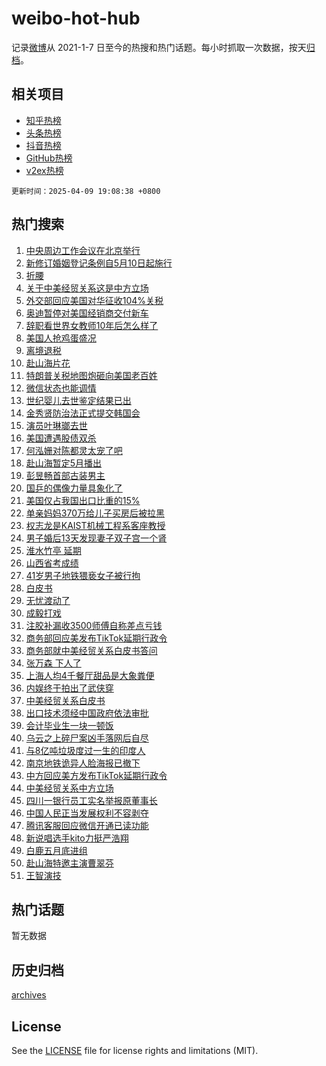 # weibo-hot-hub

记录[微博](https://www.weibo.com)从 2021-1-7 日至今的热搜和热门话题。每小时抓取一次数据，按天[归档](archives)。

## 相关项目

- [知乎热榜](https://github.com/lonnyzhang423/zhihu-hot-hub)
- [头条热榜](https://github.com/lonnyzhang423/toutiao-hot-hub)
- [抖音热榜](https://github.com/lonnyzhang423/douyin-hot-hub)
- [GitHub热榜](https://github.com/lonnyzhang423/github-hot-hub)
- [v2ex热榜](https://github.com/lonnyzhang423/v2ex-hot-hub)


`更新时间：2025-04-09 19:08:38 +0800`

## 热门搜索

1. [中央周边工作会议在北京举行](https://m.weibo.cn/search?containerid=100103type%3D1%26t%3D10%26q%3D%23%E4%B8%AD%E5%A4%AE%E5%91%A8%E8%BE%B9%E5%B7%A5%E4%BD%9C%E4%BC%9A%E8%AE%AE%E5%9C%A8%E5%8C%97%E4%BA%AC%E4%B8%BE%E8%A1%8C%23&stream_entry_id=51&isnewpage=1&extparam=seat%3D1%26c_type%3D51%26q%3D%2523%25E4%25B8%25AD%25E5%25A4%25AE%25E5%2591%25A8%25E8%25BE%25B9%25E5%25B7%25A5%25E4%25BD%259C%25E4%25BC%259A%25E8%25AE%25AE%25E5%259C%25A8%25E5%258C%2597%25E4%25BA%25AC%25E4%25B8%25BE%25E8%25A1%258C%2523%26cate%3D10103%26filter_type%3Drealtimehot%26dgr%3D0%26pos%3D0%26stream_entry_id%3D51%26display_time%3D1744196917%26pre_seqid%3D17441969170020954144132)
1. [新修订婚姻登记条例自5月10日起施行](https://m.weibo.cn/search?containerid=100103type%3D1%26t%3D10%26q%3D%23%E6%96%B0%E4%BF%AE%E8%AE%A2%E5%A9%9A%E5%A7%BB%E7%99%BB%E8%AE%B0%E6%9D%A1%E4%BE%8B%E8%87%AA5%E6%9C%8810%E6%97%A5%E8%B5%B7%E6%96%BD%E8%A1%8C%23&stream_entry_id=31&isnewpage=1&extparam=seat%3D1%26dgr%3D0%26flag%3D2%26realpos%3D1%26filter_type%3Drealtimehot%26c_type%3D31%26lcate%3D5001%26cate%3D5001%26stream_entry_id%3D31%26pos%3D0%26band_rank%3D1%26q%3D%2523%25E6%2596%25B0%25E4%25BF%25AE%25E8%25AE%25A2%25E5%25A9%259A%25E5%25A7%25BB%25E7%2599%25BB%25E8%25AE%25B0%25E6%259D%25A1%25E4%25BE%258B%25E8%2587%25AA5%25E6%259C%258810%25E6%2597%25A5%25E8%25B5%25B7%25E6%2596%25BD%25E8%25A1%258C%2523%26display_time%3D1744196917%26pre_seqid%3D17441969170020954144132)
1. [折腰](https://m.weibo.cn/search?containerid=100103type%3D1%26t%3D10%26q%3D%E6%8A%98%E8%85%B0&stream_entry_id=31&isnewpage=1&extparam=seat%3D1%26dgr%3D0%26flag%3D1%26realpos%3D2%26filter_type%3Drealtimehot%26c_type%3D31%26lcate%3D5001%26cate%3D5001%26stream_entry_id%3D31%26pos%3D1%26band_rank%3D2%26q%3D%25E6%258A%2598%25E8%2585%25B0%26display_time%3D1744196917%26pre_seqid%3D17441969170020954144132)
1. [关于中美经贸关系这是中方立场](https://m.weibo.cn/search?containerid=100103type%3D1%26t%3D10%26q%3D%23%E5%85%B3%E4%BA%8E%E4%B8%AD%E7%BE%8E%E7%BB%8F%E8%B4%B8%E5%85%B3%E7%B3%BB%E8%BF%99%E6%98%AF%E4%B8%AD%E6%96%B9%E7%AB%8B%E5%9C%BA%23&stream_entry_id=31&isnewpage=1&extparam=seat%3D1%26dgr%3D0%26flag%3D0%26realpos%3D3%26filter_type%3Drealtimehot%26c_type%3D31%26lcate%3D5001%26cate%3D5001%26stream_entry_id%3D31%26pos%3D2%26band_rank%3D3%26q%3D%2523%25E5%2585%25B3%25E4%25BA%258E%25E4%25B8%25AD%25E7%25BE%258E%25E7%25BB%258F%25E8%25B4%25B8%25E5%2585%25B3%25E7%25B3%25BB%25E8%25BF%2599%25E6%2598%25AF%25E4%25B8%25AD%25E6%2596%25B9%25E7%25AB%258B%25E5%259C%25BA%2523%26display_time%3D1744196917%26pre_seqid%3D17441969170020954144132)
1. [外交部回应美国对华征收104%关税](https://m.weibo.cn/search?containerid=100103type%3D1%26t%3D10%26q%3D%23%E5%A4%96%E4%BA%A4%E9%83%A8%E5%9B%9E%E5%BA%94%E7%BE%8E%E5%9B%BD%E5%AF%B9%E5%8D%8E%E5%BE%81%E6%94%B6104%25%E5%85%B3%E7%A8%8E%23&stream_entry_id=31&isnewpage=1&extparam=seat%3D1%26dgr%3D0%26flag%3D2%26realpos%3D4%26filter_type%3Drealtimehot%26c_type%3D31%26lcate%3D5001%26cate%3D5001%26stream_entry_id%3D31%26pos%3D3%26band_rank%3D4%26q%3D%2523%25E5%25A4%2596%25E4%25BA%25A4%25E9%2583%25A8%25E5%259B%259E%25E5%25BA%2594%25E7%25BE%258E%25E5%259B%25BD%25E5%25AF%25B9%25E5%258D%258E%25E5%25BE%2581%25E6%2594%25B6104%2525%25E5%2585%25B3%25E7%25A8%258E%2523%26display_time%3D1744196917%26pre_seqid%3D17441969170020954144132)
1. [奥迪暂停对美国经销商交付新车](https://m.weibo.cn/search?containerid=100103type%3D1%26t%3D10%26q%3D%23%E5%A5%A5%E8%BF%AA%E6%9A%82%E5%81%9C%E5%AF%B9%E7%BE%8E%E5%9B%BD%E7%BB%8F%E9%94%80%E5%95%86%E4%BA%A4%E4%BB%98%E6%96%B0%E8%BD%A6%23&stream_entry_id=31&isnewpage=1&extparam=seat%3D1%26dgr%3D0%26flag%3D2%26realpos%3D5%26filter_type%3Drealtimehot%26c_type%3D31%26lcate%3D5001%26cate%3D5001%26stream_entry_id%3D31%26pos%3D4%26band_rank%3D5%26q%3D%2523%25E5%25A5%25A5%25E8%25BF%25AA%25E6%259A%2582%25E5%2581%259C%25E5%25AF%25B9%25E7%25BE%258E%25E5%259B%25BD%25E7%25BB%258F%25E9%2594%2580%25E5%2595%2586%25E4%25BA%25A4%25E4%25BB%2598%25E6%2596%25B0%25E8%25BD%25A6%2523%26display_time%3D1744196917%26pre_seqid%3D17441969170020954144132)
1. [辞职看世界女教师10年后怎么样了](https://m.weibo.cn/search?containerid=100103type%3D1%26t%3D10%26q%3D%23%E8%BE%9E%E8%81%8C%E7%9C%8B%E4%B8%96%E7%95%8C%E5%A5%B3%E6%95%99%E5%B8%8810%E5%B9%B4%E5%90%8E%E6%80%8E%E4%B9%88%E6%A0%B7%E4%BA%86%23&stream_entry_id=31&isnewpage=1&extparam=seat%3D1%26dgr%3D0%26flag%3D1%26realpos%3D6%26filter_type%3Drealtimehot%26c_type%3D31%26lcate%3D5001%26cate%3D5001%26stream_entry_id%3D31%26pos%3D5%26band_rank%3D6%26q%3D%2523%25E8%25BE%259E%25E8%2581%258C%25E7%259C%258B%25E4%25B8%2596%25E7%2595%258C%25E5%25A5%25B3%25E6%2595%2599%25E5%25B8%258810%25E5%25B9%25B4%25E5%2590%258E%25E6%2580%258E%25E4%25B9%2588%25E6%25A0%25B7%25E4%25BA%2586%2523%26display_time%3D1744196917%26pre_seqid%3D17441969170020954144132)
1. [美国人抢鸡蛋盛况](https://m.weibo.cn/search?containerid=100103type%3D1%26t%3D10%26q%3D%E7%BE%8E%E5%9B%BD%E4%BA%BA%E6%8A%A2%E9%B8%A1%E8%9B%8B%E7%9B%9B%E5%86%B5&stream_entry_id=31&isnewpage=1&extparam=seat%3D1%26dgr%3D0%26flag%3D1%26realpos%3D7%26filter_type%3Drealtimehot%26c_type%3D31%26lcate%3D5001%26cate%3D5001%26stream_entry_id%3D31%26pos%3D6%26band_rank%3D7%26q%3D%25E7%25BE%258E%25E5%259B%25BD%25E4%25BA%25BA%25E6%258A%25A2%25E9%25B8%25A1%25E8%259B%258B%25E7%259B%259B%25E5%2586%25B5%26display_time%3D1744196917%26pre_seqid%3D17441969170020954144132)
1. [离境退税](https://m.weibo.cn/search?containerid=100103type%3D1%26t%3D10%26q%3D%E7%A6%BB%E5%A2%83%E9%80%80%E7%A8%8E&stream_entry_id=31&isnewpage=1&extparam=seat%3D1%26dgr%3D0%26flag%3D2%26realpos%3D8%26filter_type%3Drealtimehot%26c_type%3D31%26lcate%3D5001%26cate%3D5001%26stream_entry_id%3D31%26pos%3D7%26band_rank%3D8%26q%3D%25E7%25A6%25BB%25E5%25A2%2583%25E9%2580%2580%25E7%25A8%258E%26display_time%3D1744196917%26pre_seqid%3D17441969170020954144132)
1. [赴山海片花](https://m.weibo.cn/search?containerid=100103type%3D1%26t%3D10%26q%3D%E8%B5%B4%E5%B1%B1%E6%B5%B7%E7%89%87%E8%8A%B1&stream_entry_id=31&isnewpage=1&extparam=seat%3D1%26dgr%3D0%26flag%3D16%26realpos%3D9%26filter_type%3Drealtimehot%26c_type%3D31%26lcate%3D5001%26cate%3D5001%26stream_entry_id%3D31%26pos%3D8%26band_rank%3D9%26q%3D%25E8%25B5%25B4%25E5%25B1%25B1%25E6%25B5%25B7%25E7%2589%2587%25E8%258A%25B1%26display_time%3D1744196917%26pre_seqid%3D17441969170020954144132)
1. [特朗普关税地图炮砸向美国老百姓](https://m.weibo.cn/search?containerid=100103type%3D1%26t%3D10%26q%3D%E7%89%B9%E6%9C%97%E6%99%AE%E5%85%B3%E7%A8%8E%E5%9C%B0%E5%9B%BE%E7%82%AE%E7%A0%B8%E5%90%91%E7%BE%8E%E5%9B%BD%E8%80%81%E7%99%BE%E5%A7%93&stream_entry_id=31&isnewpage=1&extparam=seat%3D1%26dgr%3D0%26flag%3D0%26realpos%3D10%26filter_type%3Drealtimehot%26c_type%3D31%26lcate%3D5001%26cate%3D5001%26stream_entry_id%3D31%26pos%3D9%26band_rank%3D10%26q%3D%25E7%2589%25B9%25E6%259C%2597%25E6%2599%25AE%25E5%2585%25B3%25E7%25A8%258E%25E5%259C%25B0%25E5%259B%25BE%25E7%2582%25AE%25E7%25A0%25B8%25E5%2590%2591%25E7%25BE%258E%25E5%259B%25BD%25E8%2580%2581%25E7%2599%25BE%25E5%25A7%2593%26display_time%3D1744196917%26pre_seqid%3D17441969170020954144132)
1. [微信状态也能调情](https://m.weibo.cn/search?containerid=100103type%3D1%26t%3D10%26q%3D%E5%BE%AE%E4%BF%A1%E7%8A%B6%E6%80%81%E4%B9%9F%E8%83%BD%E8%B0%83%E6%83%85&stream_entry_id=31&isnewpage=1&extparam=seat%3D1%26dgr%3D0%26flag%3D1%26realpos%3D11%26filter_type%3Drealtimehot%26c_type%3D31%26lcate%3D5001%26cate%3D5001%26stream_entry_id%3D31%26pos%3D10%26band_rank%3D11%26q%3D%25E5%25BE%25AE%25E4%25BF%25A1%25E7%258A%25B6%25E6%2580%2581%25E4%25B9%259F%25E8%2583%25BD%25E8%25B0%2583%25E6%2583%2585%26display_time%3D1744196917%26pre_seqid%3D17441969170020954144132)
1. [世纪婴儿去世鉴定结果已出](https://m.weibo.cn/search?containerid=100103type%3D1%26t%3D10%26q%3D%23%E4%B8%96%E7%BA%AA%E5%A9%B4%E5%84%BF%E5%8E%BB%E4%B8%96%E9%89%B4%E5%AE%9A%E7%BB%93%E6%9E%9C%E5%B7%B2%E5%87%BA%23&stream_entry_id=31&isnewpage=1&extparam=seat%3D1%26dgr%3D0%26flag%3D2%26realpos%3D12%26filter_type%3Drealtimehot%26c_type%3D31%26lcate%3D5001%26cate%3D5001%26stream_entry_id%3D31%26pos%3D11%26band_rank%3D12%26q%3D%2523%25E4%25B8%2596%25E7%25BA%25AA%25E5%25A9%25B4%25E5%2584%25BF%25E5%258E%25BB%25E4%25B8%2596%25E9%2589%25B4%25E5%25AE%259A%25E7%25BB%2593%25E6%259E%259C%25E5%25B7%25B2%25E5%2587%25BA%2523%26display_time%3D1744196917%26pre_seqid%3D17441969170020954144132)
1. [金秀贤防治法正式提交韩国会](https://m.weibo.cn/search?containerid=100103type%3D1%26t%3D10%26q%3D%23%E9%87%91%E7%A7%80%E8%B4%A4%E9%98%B2%E6%B2%BB%E6%B3%95%E6%AD%A3%E5%BC%8F%E6%8F%90%E4%BA%A4%E9%9F%A9%E5%9B%BD%E4%BC%9A%23&stream_entry_id=31&isnewpage=1&extparam=seat%3D1%26dgr%3D0%26flag%3D1%26realpos%3D13%26filter_type%3Drealtimehot%26c_type%3D31%26lcate%3D5001%26cate%3D5001%26stream_entry_id%3D31%26pos%3D12%26band_rank%3D13%26q%3D%2523%25E9%2587%2591%25E7%25A7%2580%25E8%25B4%25A4%25E9%2598%25B2%25E6%25B2%25BB%25E6%25B3%2595%25E6%25AD%25A3%25E5%25BC%258F%25E6%258F%2590%25E4%25BA%25A4%25E9%259F%25A9%25E5%259B%25BD%25E4%25BC%259A%2523%26display_time%3D1744196917%26pre_seqid%3D17441969170020954144132)
1. [演员叶琳瑯去世](https://m.weibo.cn/search?containerid=100103type%3D1%26t%3D10%26q%3D%23%E6%BC%94%E5%91%98%E5%8F%B6%E7%90%B3%E7%91%AF%E5%8E%BB%E4%B8%96%23&stream_entry_id=31&isnewpage=1&extparam=seat%3D1%26dgr%3D0%26flag%3D2%26realpos%3D14%26filter_type%3Drealtimehot%26c_type%3D31%26lcate%3D5001%26cate%3D5001%26stream_entry_id%3D31%26pos%3D13%26band_rank%3D14%26q%3D%2523%25E6%25BC%2594%25E5%2591%2598%25E5%258F%25B6%25E7%2590%25B3%25E7%2591%25AF%25E5%258E%25BB%25E4%25B8%2596%2523%26display_time%3D1744196917%26pre_seqid%3D17441969170020954144132)
1. [美国遭遇股债双杀](https://m.weibo.cn/search?containerid=100103type%3D1%26t%3D10%26q%3D%23%E7%BE%8E%E5%9B%BD%E9%81%AD%E9%81%87%E8%82%A1%E5%80%BA%E5%8F%8C%E6%9D%80%23&stream_entry_id=31&isnewpage=1&extparam=seat%3D1%26dgr%3D0%26flag%3D1%26realpos%3D15%26filter_type%3Drealtimehot%26c_type%3D31%26lcate%3D5001%26cate%3D5001%26stream_entry_id%3D31%26pos%3D14%26band_rank%3D15%26q%3D%2523%25E7%25BE%258E%25E5%259B%25BD%25E9%2581%25AD%25E9%2581%2587%25E8%2582%25A1%25E5%2580%25BA%25E5%258F%258C%25E6%259D%2580%2523%26display_time%3D1744196917%26pre_seqid%3D17441969170020954144132)
1. [何泓姗对陈都灵太宠了吧](https://m.weibo.cn/search?containerid=100103type%3D1%26t%3D10%26q%3D%23%E4%BD%95%E6%B3%93%E5%A7%97%E5%AF%B9%E9%99%88%E9%83%BD%E7%81%B5%E5%A4%AA%E5%AE%A0%E4%BA%86%E5%90%A7%23&stream_entry_id=31&isnewpage=1&extparam=seat%3D1%26dgr%3D0%26flag%3D0%26realpos%3D16%26filter_type%3Drealtimehot%26c_type%3D31%26lcate%3D5001%26cate%3D5001%26stream_entry_id%3D31%26pos%3D15%26band_rank%3D16%26q%3D%2523%25E4%25BD%2595%25E6%25B3%2593%25E5%25A7%2597%25E5%25AF%25B9%25E9%2599%2588%25E9%2583%25BD%25E7%2581%25B5%25E5%25A4%25AA%25E5%25AE%25A0%25E4%25BA%2586%25E5%2590%25A7%2523%26display_time%3D1744196917%26pre_seqid%3D17441969170020954144132)
1. [赴山海暂定5月播出](https://m.weibo.cn/search?containerid=100103type%3D1%26t%3D10%26q%3D%23%E8%B5%B4%E5%B1%B1%E6%B5%B7%E6%9A%82%E5%AE%9A5%E6%9C%88%E6%92%AD%E5%87%BA%23&stream_entry_id=31&isnewpage=1&extparam=seat%3D1%26dgr%3D0%26flag%3D1%26realpos%3D17%26filter_type%3Drealtimehot%26c_type%3D31%26lcate%3D5001%26cate%3D5001%26stream_entry_id%3D31%26pos%3D16%26band_rank%3D17%26q%3D%2523%25E8%25B5%25B4%25E5%25B1%25B1%25E6%25B5%25B7%25E6%259A%2582%25E5%25AE%259A5%25E6%259C%2588%25E6%2592%25AD%25E5%2587%25BA%2523%26display_time%3D1744196917%26pre_seqid%3D17441969170020954144132)
1. [彭昱畅首部古装男主](https://m.weibo.cn/search?containerid=100103type%3D1%26t%3D10%26q%3D%E5%BD%AD%E6%98%B1%E7%95%85%E9%A6%96%E9%83%A8%E5%8F%A4%E8%A3%85%E7%94%B7%E4%B8%BB&stream_entry_id=31&isnewpage=1&extparam=seat%3D1%26dgr%3D0%26flag%3D0%26realpos%3D18%26filter_type%3Drealtimehot%26c_type%3D31%26lcate%3D5001%26cate%3D5001%26stream_entry_id%3D31%26pos%3D17%26band_rank%3D18%26q%3D%25E5%25BD%25AD%25E6%2598%25B1%25E7%2595%2585%25E9%25A6%2596%25E9%2583%25A8%25E5%258F%25A4%25E8%25A3%2585%25E7%2594%25B7%25E4%25B8%25BB%26display_time%3D1744196917%26pre_seqid%3D17441969170020954144132)
1. [国乒的偶像力量具象化了](https://m.weibo.cn/search?containerid=100103type%3D1%26t%3D10%26q%3D%23%E5%9B%BD%E4%B9%92%E7%9A%84%E5%81%B6%E5%83%8F%E5%8A%9B%E9%87%8F%E5%85%B7%E8%B1%A1%E5%8C%96%E4%BA%86%23&stream_entry_id=31&isnewpage=1&extparam=seat%3D1%26dgr%3D0%26flag%3D1%26realpos%3D19%26filter_type%3Drealtimehot%26c_type%3D31%26lcate%3D5001%26cate%3D5001%26stream_entry_id%3D31%26pos%3D18%26band_rank%3D19%26q%3D%2523%25E5%259B%25BD%25E4%25B9%2592%25E7%259A%2584%25E5%2581%25B6%25E5%2583%258F%25E5%258A%259B%25E9%2587%258F%25E5%2585%25B7%25E8%25B1%25A1%25E5%258C%2596%25E4%25BA%2586%2523%26display_time%3D1744196917%26pre_seqid%3D17441969170020954144132)
1. [美国仅占我国出口比重的15%](https://m.weibo.cn/search?containerid=100103type%3D1%26t%3D10%26q%3D%23%E7%BE%8E%E5%9B%BD%E4%BB%85%E5%8D%A0%E6%88%91%E5%9B%BD%E5%87%BA%E5%8F%A3%E6%AF%94%E9%87%8D%E7%9A%8415%25%23&stream_entry_id=31&isnewpage=1&extparam=seat%3D1%26dgr%3D0%26flag%3D0%26realpos%3D20%26filter_type%3Drealtimehot%26c_type%3D31%26lcate%3D5001%26cate%3D5001%26stream_entry_id%3D31%26pos%3D19%26band_rank%3D20%26q%3D%2523%25E7%25BE%258E%25E5%259B%25BD%25E4%25BB%2585%25E5%258D%25A0%25E6%2588%2591%25E5%259B%25BD%25E5%2587%25BA%25E5%258F%25A3%25E6%25AF%2594%25E9%2587%258D%25E7%259A%258415%2525%2523%26display_time%3D1744196917%26pre_seqid%3D17441969170020954144132)
1. [单亲妈妈370万给儿子买房后被拉黑](https://m.weibo.cn/search?containerid=100103type%3D1%26t%3D10%26q%3D%23%E5%8D%95%E4%BA%B2%E5%A6%88%E5%A6%88370%E4%B8%87%E7%BB%99%E5%84%BF%E5%AD%90%E4%B9%B0%E6%88%BF%E5%90%8E%E8%A2%AB%E6%8B%89%E9%BB%91%23&stream_entry_id=31&isnewpage=1&extparam=seat%3D1%26dgr%3D0%26flag%3D0%26realpos%3D21%26filter_type%3Drealtimehot%26c_type%3D31%26lcate%3D5001%26cate%3D5001%26stream_entry_id%3D31%26pos%3D20%26band_rank%3D21%26q%3D%2523%25E5%258D%2595%25E4%25BA%25B2%25E5%25A6%2588%25E5%25A6%2588370%25E4%25B8%2587%25E7%25BB%2599%25E5%2584%25BF%25E5%25AD%2590%25E4%25B9%25B0%25E6%2588%25BF%25E5%2590%258E%25E8%25A2%25AB%25E6%258B%2589%25E9%25BB%2591%2523%26display_time%3D1744196917%26pre_seqid%3D17441969170020954144132)
1. [权志龙是KAIST机械工程系客座教授](https://m.weibo.cn/search?containerid=100103type%3D1%26t%3D10%26q%3D%23%E6%9D%83%E5%BF%97%E9%BE%99%E6%98%AFKAIST%E6%9C%BA%E6%A2%B0%E5%B7%A5%E7%A8%8B%E7%B3%BB%E5%AE%A2%E5%BA%A7%E6%95%99%E6%8E%88%23&stream_entry_id=31&isnewpage=1&extparam=seat%3D1%26dgr%3D0%26flag%3D1%26realpos%3D22%26filter_type%3Drealtimehot%26c_type%3D31%26lcate%3D5001%26cate%3D5001%26stream_entry_id%3D31%26pos%3D21%26band_rank%3D22%26q%3D%2523%25E6%259D%2583%25E5%25BF%2597%25E9%25BE%2599%25E6%2598%25AFKAIST%25E6%259C%25BA%25E6%25A2%25B0%25E5%25B7%25A5%25E7%25A8%258B%25E7%25B3%25BB%25E5%25AE%25A2%25E5%25BA%25A7%25E6%2595%2599%25E6%258E%2588%2523%26display_time%3D1744196917%26pre_seqid%3D17441969170020954144132)
1. [男子婚后13天发现妻子双子宫一个肾](https://m.weibo.cn/search?containerid=100103type%3D1%26t%3D10%26q%3D%23%E7%94%B7%E5%AD%90%E5%A9%9A%E5%90%8E13%E5%A4%A9%E5%8F%91%E7%8E%B0%E5%A6%BB%E5%AD%90%E5%8F%8C%E5%AD%90%E5%AE%AB%E4%B8%80%E4%B8%AA%E8%82%BE%23&stream_entry_id=31&isnewpage=1&extparam=seat%3D1%26dgr%3D0%26flag%3D0%26realpos%3D23%26filter_type%3Drealtimehot%26c_type%3D31%26lcate%3D5001%26cate%3D5001%26stream_entry_id%3D31%26pos%3D22%26band_rank%3D23%26q%3D%2523%25E7%2594%25B7%25E5%25AD%2590%25E5%25A9%259A%25E5%2590%258E13%25E5%25A4%25A9%25E5%258F%2591%25E7%258E%25B0%25E5%25A6%25BB%25E5%25AD%2590%25E5%258F%258C%25E5%25AD%2590%25E5%25AE%25AB%25E4%25B8%2580%25E4%25B8%25AA%25E8%2582%25BE%2523%26display_time%3D1744196917%26pre_seqid%3D17441969170020954144132)
1. [淮水竹亭 延期](https://m.weibo.cn/search?containerid=100103type%3D1%26t%3D10%26q%3D%E6%B7%AE%E6%B0%B4%E7%AB%B9%E4%BA%AD+%E5%BB%B6%E6%9C%9F&stream_entry_id=31&isnewpage=1&extparam=seat%3D1%26dgr%3D0%26flag%3D0%26realpos%3D24%26filter_type%3Drealtimehot%26c_type%3D31%26lcate%3D5001%26cate%3D5001%26stream_entry_id%3D31%26pos%3D23%26band_rank%3D24%26q%3D%25E6%25B7%25AE%25E6%25B0%25B4%25E7%25AB%25B9%25E4%25BA%25AD%2520%25E5%25BB%25B6%25E6%259C%259F%26display_time%3D1744196917%26pre_seqid%3D17441969170020954144132)
1. [山西省考成绩](https://m.weibo.cn/search?containerid=100103type%3D1%26t%3D10%26q%3D%E5%B1%B1%E8%A5%BF%E7%9C%81%E8%80%83%E6%88%90%E7%BB%A9&stream_entry_id=31&isnewpage=1&extparam=seat%3D1%26dgr%3D0%26flag%3D1%26realpos%3D25%26filter_type%3Drealtimehot%26c_type%3D31%26lcate%3D5001%26cate%3D5001%26stream_entry_id%3D31%26pos%3D24%26band_rank%3D25%26q%3D%25E5%25B1%25B1%25E8%25A5%25BF%25E7%259C%2581%25E8%2580%2583%25E6%2588%2590%25E7%25BB%25A9%26display_time%3D1744196917%26pre_seqid%3D17441969170020954144132)
1. [41岁男子地铁猥亵女子被行拘](https://m.weibo.cn/search?containerid=100103type%3D1%26t%3D10%26q%3D%2341%E5%B2%81%E7%94%B7%E5%AD%90%E5%9C%B0%E9%93%81%E7%8C%A5%E4%BA%B5%E5%A5%B3%E5%AD%90%E8%A2%AB%E8%A1%8C%E6%8B%98%23&stream_entry_id=31&isnewpage=1&extparam=seat%3D1%26dgr%3D0%26flag%3D0%26realpos%3D26%26filter_type%3Drealtimehot%26c_type%3D31%26lcate%3D5001%26cate%3D5001%26stream_entry_id%3D31%26pos%3D25%26band_rank%3D26%26q%3D%252341%25E5%25B2%2581%25E7%2594%25B7%25E5%25AD%2590%25E5%259C%25B0%25E9%2593%2581%25E7%258C%25A5%25E4%25BA%25B5%25E5%25A5%25B3%25E5%25AD%2590%25E8%25A2%25AB%25E8%25A1%258C%25E6%258B%2598%2523%26display_time%3D1744196917%26pre_seqid%3D17441969170020954144132)
1. [白皮书](https://m.weibo.cn/search?containerid=100103type%3D1%26t%3D10%26q%3D%E7%99%BD%E7%9A%AE%E4%B9%A6&stream_entry_id=31&isnewpage=1&extparam=seat%3D1%26dgr%3D0%26flag%3D0%26realpos%3D27%26filter_type%3Drealtimehot%26c_type%3D31%26lcate%3D5001%26cate%3D5001%26stream_entry_id%3D31%26pos%3D26%26band_rank%3D27%26q%3D%25E7%2599%25BD%25E7%259A%25AE%25E4%25B9%25A6%26display_time%3D1744196917%26pre_seqid%3D17441969170020954144132)
1. [无忧渡动了](https://m.weibo.cn/search?containerid=100103type%3D1%26t%3D10%26q%3D%23%E6%97%A0%E5%BF%A7%E6%B8%A1%E5%8A%A8%E4%BA%86%23&stream_entry_id=31&isnewpage=1&extparam=seat%3D1%26dgr%3D0%26flag%3D0%26realpos%3D28%26filter_type%3Drealtimehot%26c_type%3D31%26lcate%3D5001%26cate%3D5001%26stream_entry_id%3D31%26pos%3D27%26band_rank%3D28%26q%3D%2523%25E6%2597%25A0%25E5%25BF%25A7%25E6%25B8%25A1%25E5%258A%25A8%25E4%25BA%2586%2523%26display_time%3D1744196917%26pre_seqid%3D17441969170020954144132)
1. [成毅打戏](https://m.weibo.cn/search?containerid=100103type%3D1%26t%3D10%26q%3D%E6%88%90%E6%AF%85%E6%89%93%E6%88%8F&stream_entry_id=31&isnewpage=1&extparam=seat%3D1%26dgr%3D0%26flag%3D1%26realpos%3D29%26filter_type%3Drealtimehot%26c_type%3D31%26lcate%3D5001%26cate%3D5001%26stream_entry_id%3D31%26pos%3D28%26band_rank%3D29%26q%3D%25E6%2588%2590%25E6%25AF%2585%25E6%2589%2593%25E6%2588%258F%26display_time%3D1744196917%26pre_seqid%3D17441969170020954144132)
1. [注胶补漏收3500师傅自称差点亏钱](https://m.weibo.cn/search?containerid=100103type%3D1%26t%3D10%26q%3D%23%E6%B3%A8%E8%83%B6%E8%A1%A5%E6%BC%8F%E6%94%B63500%E5%B8%88%E5%82%85%E8%87%AA%E7%A7%B0%E5%B7%AE%E7%82%B9%E4%BA%8F%E9%92%B1%23&stream_entry_id=31&isnewpage=1&extparam=seat%3D1%26dgr%3D0%26flag%3D1%26realpos%3D30%26filter_type%3Drealtimehot%26c_type%3D31%26lcate%3D5001%26cate%3D5001%26stream_entry_id%3D31%26pos%3D29%26band_rank%3D30%26q%3D%2523%25E6%25B3%25A8%25E8%2583%25B6%25E8%25A1%25A5%25E6%25BC%258F%25E6%2594%25B63500%25E5%25B8%2588%25E5%2582%2585%25E8%2587%25AA%25E7%25A7%25B0%25E5%25B7%25AE%25E7%2582%25B9%25E4%25BA%258F%25E9%2592%25B1%2523%26display_time%3D1744196917%26pre_seqid%3D17441969170020954144132)
1. [商务部回应美发布TikTok延期行政令](https://m.weibo.cn/search?containerid=100103type%3D1%26t%3D10%26q%3D%23%E5%95%86%E5%8A%A1%E9%83%A8%E5%9B%9E%E5%BA%94%E7%BE%8E%E5%8F%91%E5%B8%83TikTok%E5%BB%B6%E6%9C%9F%E8%A1%8C%E6%94%BF%E4%BB%A4%23&stream_entry_id=31&isnewpage=1&extparam=seat%3D1%26dgr%3D0%26flag%3D1%26realpos%3D31%26filter_type%3Drealtimehot%26c_type%3D31%26lcate%3D5001%26cate%3D5001%26stream_entry_id%3D31%26pos%3D30%26band_rank%3D31%26q%3D%2523%25E5%2595%2586%25E5%258A%25A1%25E9%2583%25A8%25E5%259B%259E%25E5%25BA%2594%25E7%25BE%258E%25E5%258F%2591%25E5%25B8%2583TikTok%25E5%25BB%25B6%25E6%259C%259F%25E8%25A1%258C%25E6%2594%25BF%25E4%25BB%25A4%2523%26display_time%3D1744196917%26pre_seqid%3D17441969170020954144132)
1. [商务部就中美经贸关系白皮书答问](https://m.weibo.cn/search?containerid=100103type%3D1%26t%3D10%26q%3D%23%E5%95%86%E5%8A%A1%E9%83%A8%E5%B0%B1%E4%B8%AD%E7%BE%8E%E7%BB%8F%E8%B4%B8%E5%85%B3%E7%B3%BB%E7%99%BD%E7%9A%AE%E4%B9%A6%E7%AD%94%E9%97%AE%23&stream_entry_id=31&isnewpage=1&extparam=seat%3D1%26dgr%3D0%26flag%3D0%26realpos%3D32%26filter_type%3Drealtimehot%26c_type%3D31%26lcate%3D5001%26cate%3D5001%26stream_entry_id%3D31%26pos%3D31%26band_rank%3D32%26q%3D%2523%25E5%2595%2586%25E5%258A%25A1%25E9%2583%25A8%25E5%25B0%25B1%25E4%25B8%25AD%25E7%25BE%258E%25E7%25BB%258F%25E8%25B4%25B8%25E5%2585%25B3%25E7%25B3%25BB%25E7%2599%25BD%25E7%259A%25AE%25E4%25B9%25A6%25E7%25AD%2594%25E9%2597%25AE%2523%26display_time%3D1744196917%26pre_seqid%3D17441969170020954144132)
1. [张万森 下人了](https://m.weibo.cn/search?containerid=100103type%3D1%26t%3D10%26q%3D%E5%BC%A0%E4%B8%87%E6%A3%AE+%E4%B8%8B%E4%BA%BA%E4%BA%86&stream_entry_id=31&isnewpage=1&extparam=seat%3D1%26dgr%3D0%26flag%3D0%26realpos%3D33%26filter_type%3Drealtimehot%26c_type%3D31%26lcate%3D5001%26cate%3D5001%26stream_entry_id%3D31%26pos%3D32%26band_rank%3D33%26q%3D%25E5%25BC%25A0%25E4%25B8%2587%25E6%25A3%25AE%2520%25E4%25B8%258B%25E4%25BA%25BA%25E4%25BA%2586%26display_time%3D1744196917%26pre_seqid%3D17441969170020954144132)
1. [上海人均4千餐厅甜品是大象粪便](https://m.weibo.cn/search?containerid=100103type%3D1%26t%3D10%26q%3D%23%E4%B8%8A%E6%B5%B7%E4%BA%BA%E5%9D%874%E5%8D%83%E9%A4%90%E5%8E%85%E7%94%9C%E5%93%81%E6%98%AF%E5%A4%A7%E8%B1%A1%E7%B2%AA%E4%BE%BF%23&stream_entry_id=31&isnewpage=1&extparam=seat%3D1%26dgr%3D0%26flag%3D1%26realpos%3D34%26filter_type%3Drealtimehot%26c_type%3D31%26lcate%3D5001%26cate%3D5001%26stream_entry_id%3D31%26pos%3D33%26band_rank%3D34%26q%3D%2523%25E4%25B8%258A%25E6%25B5%25B7%25E4%25BA%25BA%25E5%259D%25874%25E5%258D%2583%25E9%25A4%2590%25E5%258E%2585%25E7%2594%259C%25E5%2593%2581%25E6%2598%25AF%25E5%25A4%25A7%25E8%25B1%25A1%25E7%25B2%25AA%25E4%25BE%25BF%2523%26display_time%3D1744196917%26pre_seqid%3D17441969170020954144132)
1. [内娱终于拍出了武侠穿](https://m.weibo.cn/search?containerid=100103type%3D1%26t%3D10%26q%3D%E5%86%85%E5%A8%B1%E7%BB%88%E4%BA%8E%E6%8B%8D%E5%87%BA%E4%BA%86%E6%AD%A6%E4%BE%A0%E7%A9%BF&stream_entry_id=31&isnewpage=1&extparam=seat%3D1%26dgr%3D0%26flag%3D1%26realpos%3D35%26filter_type%3Drealtimehot%26c_type%3D31%26lcate%3D5001%26cate%3D5001%26stream_entry_id%3D31%26pos%3D34%26band_rank%3D35%26q%3D%25E5%2586%2585%25E5%25A8%25B1%25E7%25BB%2588%25E4%25BA%258E%25E6%258B%258D%25E5%2587%25BA%25E4%25BA%2586%25E6%25AD%25A6%25E4%25BE%25A0%25E7%25A9%25BF%26display_time%3D1744196917%26pre_seqid%3D17441969170020954144132)
1. [中美经贸关系白皮书](https://m.weibo.cn/search?containerid=100103type%3D1%26t%3D10%26q%3D%23%E4%B8%AD%E7%BE%8E%E7%BB%8F%E8%B4%B8%E5%85%B3%E7%B3%BB%E7%99%BD%E7%9A%AE%E4%B9%A6%23&stream_entry_id=31&isnewpage=1&extparam=seat%3D1%26dgr%3D0%26flag%3D0%26realpos%3D36%26filter_type%3Drealtimehot%26c_type%3D31%26lcate%3D5001%26cate%3D5001%26stream_entry_id%3D31%26pos%3D35%26band_rank%3D36%26q%3D%2523%25E4%25B8%25AD%25E7%25BE%258E%25E7%25BB%258F%25E8%25B4%25B8%25E5%2585%25B3%25E7%25B3%25BB%25E7%2599%25BD%25E7%259A%25AE%25E4%25B9%25A6%2523%26display_time%3D1744196917%26pre_seqid%3D17441969170020954144132)
1. [出口技术须经中国政府依法审批](https://m.weibo.cn/search?containerid=100103type%3D1%26t%3D10%26q%3D%23%E5%87%BA%E5%8F%A3%E6%8A%80%E6%9C%AF%E9%A1%BB%E7%BB%8F%E4%B8%AD%E5%9B%BD%E6%94%BF%E5%BA%9C%E4%BE%9D%E6%B3%95%E5%AE%A1%E6%89%B9%23&stream_entry_id=31&isnewpage=1&extparam=seat%3D1%26dgr%3D0%26flag%3D1%26realpos%3D37%26filter_type%3Drealtimehot%26c_type%3D31%26lcate%3D5001%26cate%3D5001%26stream_entry_id%3D31%26pos%3D36%26band_rank%3D37%26q%3D%2523%25E5%2587%25BA%25E5%258F%25A3%25E6%258A%2580%25E6%259C%25AF%25E9%25A1%25BB%25E7%25BB%258F%25E4%25B8%25AD%25E5%259B%25BD%25E6%2594%25BF%25E5%25BA%259C%25E4%25BE%259D%25E6%25B3%2595%25E5%25AE%25A1%25E6%2589%25B9%2523%26display_time%3D1744196917%26pre_seqid%3D17441969170020954144132)
1. [会计毕业生一块一顿饭](https://m.weibo.cn/search?containerid=100103type%3D1%26t%3D10%26q%3D%E4%BC%9A%E8%AE%A1%E6%AF%95%E4%B8%9A%E7%94%9F%E4%B8%80%E5%9D%97%E4%B8%80%E9%A1%BF%E9%A5%AD&stream_entry_id=31&isnewpage=1&extparam=seat%3D1%26dgr%3D0%26flag%3D1%26realpos%3D38%26filter_type%3Drealtimehot%26c_type%3D31%26lcate%3D5001%26cate%3D5001%26stream_entry_id%3D31%26pos%3D37%26band_rank%3D38%26q%3D%25E4%25BC%259A%25E8%25AE%25A1%25E6%25AF%2595%25E4%25B8%259A%25E7%2594%259F%25E4%25B8%2580%25E5%259D%2597%25E4%25B8%2580%25E9%25A1%25BF%25E9%25A5%25AD%26display_time%3D1744196917%26pre_seqid%3D17441969170020954144132)
1. [乌云之上碎尸案凶手落网后自尽](https://m.weibo.cn/search?containerid=100103type%3D1%26t%3D10%26q%3D%E4%B9%8C%E4%BA%91%E4%B9%8B%E4%B8%8A%E7%A2%8E%E5%B0%B8%E6%A1%88%E5%87%B6%E6%89%8B%E8%90%BD%E7%BD%91%E5%90%8E%E8%87%AA%E5%B0%BD&stream_entry_id=31&isnewpage=1&extparam=seat%3D1%26dgr%3D0%26flag%3D1%26realpos%3D39%26filter_type%3Drealtimehot%26c_type%3D31%26lcate%3D5001%26cate%3D5001%26stream_entry_id%3D31%26pos%3D38%26band_rank%3D39%26q%3D%25E4%25B9%258C%25E4%25BA%2591%25E4%25B9%258B%25E4%25B8%258A%25E7%25A2%258E%25E5%25B0%25B8%25E6%25A1%2588%25E5%2587%25B6%25E6%2589%258B%25E8%2590%25BD%25E7%25BD%2591%25E5%2590%258E%25E8%2587%25AA%25E5%25B0%25BD%26display_time%3D1744196917%26pre_seqid%3D17441969170020954144132)
1. [与8亿吨垃圾度过一生的印度人](https://m.weibo.cn/search?containerid=100103type%3D1%26t%3D10%26q%3D%E4%B8%8E8%E4%BA%BF%E5%90%A8%E5%9E%83%E5%9C%BE%E5%BA%A6%E8%BF%87%E4%B8%80%E7%94%9F%E7%9A%84%E5%8D%B0%E5%BA%A6%E4%BA%BA&stream_entry_id=31&isnewpage=1&extparam=seat%3D1%26dgr%3D0%26flag%3D1%26realpos%3D40%26filter_type%3Drealtimehot%26c_type%3D31%26lcate%3D5001%26cate%3D5001%26stream_entry_id%3D31%26pos%3D39%26band_rank%3D40%26q%3D%25E4%25B8%258E8%25E4%25BA%25BF%25E5%2590%25A8%25E5%259E%2583%25E5%259C%25BE%25E5%25BA%25A6%25E8%25BF%2587%25E4%25B8%2580%25E7%2594%259F%25E7%259A%2584%25E5%258D%25B0%25E5%25BA%25A6%25E4%25BA%25BA%26display_time%3D1744196917%26pre_seqid%3D17441969170020954144132)
1. [南京地铁诡异人脸海报已撤下](https://m.weibo.cn/search?containerid=100103type%3D1%26t%3D10%26q%3D%23%E5%8D%97%E4%BA%AC%E5%9C%B0%E9%93%81%E8%AF%A1%E5%BC%82%E4%BA%BA%E8%84%B8%E6%B5%B7%E6%8A%A5%E5%B7%B2%E6%92%A4%E4%B8%8B%23&stream_entry_id=31&isnewpage=1&extparam=seat%3D1%26dgr%3D0%26flag%3D0%26realpos%3D41%26filter_type%3Drealtimehot%26c_type%3D31%26lcate%3D5001%26cate%3D5001%26stream_entry_id%3D31%26pos%3D40%26band_rank%3D41%26q%3D%2523%25E5%258D%2597%25E4%25BA%25AC%25E5%259C%25B0%25E9%2593%2581%25E8%25AF%25A1%25E5%25BC%2582%25E4%25BA%25BA%25E8%2584%25B8%25E6%25B5%25B7%25E6%258A%25A5%25E5%25B7%25B2%25E6%2592%25A4%25E4%25B8%258B%2523%26display_time%3D1744196917%26pre_seqid%3D17441969170020954144132)
1. [中方回应美方发布TikTok延期行政令](https://m.weibo.cn/search?containerid=100103type%3D1%26t%3D10%26q%3D%23%E4%B8%AD%E6%96%B9%E5%9B%9E%E5%BA%94%E7%BE%8E%E6%96%B9%E5%8F%91%E5%B8%83TikTok%E5%BB%B6%E6%9C%9F%E8%A1%8C%E6%94%BF%E4%BB%A4%23&stream_entry_id=31&isnewpage=1&extparam=seat%3D1%26dgr%3D0%26flag%3D1%26realpos%3D42%26filter_type%3Drealtimehot%26c_type%3D31%26lcate%3D5001%26cate%3D5001%26stream_entry_id%3D31%26pos%3D41%26band_rank%3D42%26q%3D%2523%25E4%25B8%25AD%25E6%2596%25B9%25E5%259B%259E%25E5%25BA%2594%25E7%25BE%258E%25E6%2596%25B9%25E5%258F%2591%25E5%25B8%2583TikTok%25E5%25BB%25B6%25E6%259C%259F%25E8%25A1%258C%25E6%2594%25BF%25E4%25BB%25A4%2523%26display_time%3D1744196917%26pre_seqid%3D17441969170020954144132)
1. [中美经贸关系中方立场](https://m.weibo.cn/search?containerid=100103type%3D1%26t%3D10%26q%3D%23%E4%B8%AD%E7%BE%8E%E7%BB%8F%E8%B4%B8%E5%85%B3%E7%B3%BB%E4%B8%AD%E6%96%B9%E7%AB%8B%E5%9C%BA%23&stream_entry_id=31&isnewpage=1&extparam=seat%3D1%26dgr%3D0%26flag%3D0%26realpos%3D43%26filter_type%3Drealtimehot%26c_type%3D31%26lcate%3D5001%26cate%3D5001%26stream_entry_id%3D31%26pos%3D42%26band_rank%3D43%26q%3D%2523%25E4%25B8%25AD%25E7%25BE%258E%25E7%25BB%258F%25E8%25B4%25B8%25E5%2585%25B3%25E7%25B3%25BB%25E4%25B8%25AD%25E6%2596%25B9%25E7%25AB%258B%25E5%259C%25BA%2523%26display_time%3D1744196917%26pre_seqid%3D17441969170020954144132)
1. [四川一银行员工实名举报原董事长](https://m.weibo.cn/search?containerid=100103type%3D1%26t%3D10%26q%3D%23%E5%9B%9B%E5%B7%9D%E4%B8%80%E9%93%B6%E8%A1%8C%E5%91%98%E5%B7%A5%E5%AE%9E%E5%90%8D%E4%B8%BE%E6%8A%A5%E5%8E%9F%E8%91%A3%E4%BA%8B%E9%95%BF%23&stream_entry_id=31&isnewpage=1&extparam=seat%3D1%26dgr%3D0%26flag%3D1%26realpos%3D44%26filter_type%3Drealtimehot%26c_type%3D31%26lcate%3D5001%26cate%3D5001%26stream_entry_id%3D31%26pos%3D43%26band_rank%3D44%26q%3D%2523%25E5%259B%259B%25E5%25B7%259D%25E4%25B8%2580%25E9%2593%25B6%25E8%25A1%258C%25E5%2591%2598%25E5%25B7%25A5%25E5%25AE%259E%25E5%2590%258D%25E4%25B8%25BE%25E6%258A%25A5%25E5%258E%259F%25E8%2591%25A3%25E4%25BA%258B%25E9%2595%25BF%2523%26display_time%3D1744196917%26pre_seqid%3D17441969170020954144132)
1. [中国人民正当发展权利不容剥夺](https://m.weibo.cn/search?containerid=100103type%3D1%26t%3D10%26q%3D%23%E4%B8%AD%E5%9B%BD%E4%BA%BA%E6%B0%91%E6%AD%A3%E5%BD%93%E5%8F%91%E5%B1%95%E6%9D%83%E5%88%A9%E4%B8%8D%E5%AE%B9%E5%89%A5%E5%A4%BA%23&stream_entry_id=31&isnewpage=1&extparam=seat%3D1%26dgr%3D0%26flag%3D0%26realpos%3D45%26filter_type%3Drealtimehot%26c_type%3D31%26lcate%3D5001%26cate%3D5001%26stream_entry_id%3D31%26pos%3D44%26band_rank%3D45%26q%3D%2523%25E4%25B8%25AD%25E5%259B%25BD%25E4%25BA%25BA%25E6%25B0%2591%25E6%25AD%25A3%25E5%25BD%2593%25E5%258F%2591%25E5%25B1%2595%25E6%259D%2583%25E5%2588%25A9%25E4%25B8%258D%25E5%25AE%25B9%25E5%2589%25A5%25E5%25A4%25BA%2523%26display_time%3D1744196917%26pre_seqid%3D17441969170020954144132)
1. [腾讯客服回应微信开通已读功能](https://m.weibo.cn/search?containerid=100103type%3D1%26t%3D10%26q%3D%23%E8%85%BE%E8%AE%AF%E5%AE%A2%E6%9C%8D%E5%9B%9E%E5%BA%94%E5%BE%AE%E4%BF%A1%E5%BC%80%E9%80%9A%E5%B7%B2%E8%AF%BB%E5%8A%9F%E8%83%BD%23&stream_entry_id=31&isnewpage=1&extparam=seat%3D1%26dgr%3D0%26flag%3D0%26realpos%3D46%26filter_type%3Drealtimehot%26c_type%3D31%26lcate%3D5001%26cate%3D5001%26stream_entry_id%3D31%26pos%3D45%26band_rank%3D46%26q%3D%2523%25E8%2585%25BE%25E8%25AE%25AF%25E5%25AE%25A2%25E6%259C%258D%25E5%259B%259E%25E5%25BA%2594%25E5%25BE%25AE%25E4%25BF%25A1%25E5%25BC%2580%25E9%2580%259A%25E5%25B7%25B2%25E8%25AF%25BB%25E5%258A%259F%25E8%2583%25BD%2523%26display_time%3D1744196917%26pre_seqid%3D17441969170020954144132)
1. [新说唱选手kito力挺严浩翔](https://m.weibo.cn/search?containerid=100103type%3D1%26t%3D10%26q%3D%23%E6%96%B0%E8%AF%B4%E5%94%B1%E9%80%89%E6%89%8Bkito%E5%8A%9B%E6%8C%BA%E4%B8%A5%E6%B5%A9%E7%BF%94%23&stream_entry_id=31&isnewpage=1&extparam=seat%3D1%26dgr%3D0%26flag%3D1%26realpos%3D47%26filter_type%3Drealtimehot%26c_type%3D31%26lcate%3D5001%26cate%3D5001%26stream_entry_id%3D31%26pos%3D46%26band_rank%3D47%26q%3D%2523%25E6%2596%25B0%25E8%25AF%25B4%25E5%2594%25B1%25E9%2580%2589%25E6%2589%258Bkito%25E5%258A%259B%25E6%258C%25BA%25E4%25B8%25A5%25E6%25B5%25A9%25E7%25BF%2594%2523%26display_time%3D1744196917%26pre_seqid%3D17441969170020954144132)
1. [白鹿五月底进组](https://m.weibo.cn/search?containerid=100103type%3D1%26t%3D10%26q%3D%23%E7%99%BD%E9%B9%BF%E4%BA%94%E6%9C%88%E5%BA%95%E8%BF%9B%E7%BB%84%23&stream_entry_id=31&isnewpage=1&extparam=seat%3D1%26dgr%3D0%26flag%3D1%26realpos%3D48%26filter_type%3Drealtimehot%26c_type%3D31%26lcate%3D5001%26cate%3D5001%26stream_entry_id%3D31%26pos%3D47%26band_rank%3D48%26q%3D%2523%25E7%2599%25BD%25E9%25B9%25BF%25E4%25BA%2594%25E6%259C%2588%25E5%25BA%2595%25E8%25BF%259B%25E7%25BB%2584%2523%26display_time%3D1744196917%26pre_seqid%3D17441969170020954144132)
1. [赴山海特邀主演曹翠芬](https://m.weibo.cn/search?containerid=100103type%3D1%26t%3D10%26q%3D%23%E8%B5%B4%E5%B1%B1%E6%B5%B7%E7%89%B9%E9%82%80%E4%B8%BB%E6%BC%94%E6%9B%B9%E7%BF%A0%E8%8A%AC%23&stream_entry_id=31&isnewpage=1&extparam=seat%3D1%26dgr%3D0%26flag%3D1%26realpos%3D49%26filter_type%3Drealtimehot%26c_type%3D31%26lcate%3D5001%26cate%3D5001%26stream_entry_id%3D31%26pos%3D48%26band_rank%3D49%26q%3D%2523%25E8%25B5%25B4%25E5%25B1%25B1%25E6%25B5%25B7%25E7%2589%25B9%25E9%2582%2580%25E4%25B8%25BB%25E6%25BC%2594%25E6%259B%25B9%25E7%25BF%25A0%25E8%258A%25AC%2523%26display_time%3D1744196917%26pre_seqid%3D17441969170020954144132)
1. [王智演技](https://m.weibo.cn/search?containerid=100103type%3D1%26t%3D10%26q%3D%E7%8E%8B%E6%99%BA%E6%BC%94%E6%8A%80&stream_entry_id=31&isnewpage=1&extparam=seat%3D1%26dgr%3D0%26flag%3D1%26realpos%3D50%26filter_type%3Drealtimehot%26c_type%3D31%26lcate%3D5001%26cate%3D5001%26stream_entry_id%3D31%26pos%3D49%26band_rank%3D50%26q%3D%25E7%258E%258B%25E6%2599%25BA%25E6%25BC%2594%25E6%258A%2580%26display_time%3D1744196917%26pre_seqid%3D17441969170020954144132)

## 热门话题

暂无数据

## 历史归档

[archives](archives)

## License

See the [LICENSE](LICENSE) file for license rights and limitations (MIT).
